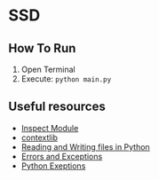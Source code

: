 # SSD
## How To Run
1. Open Terminal
2.  Execute: `python main.py`


## Useful resources

- [Inspect Module](`https://docs.python.org/3/library/inspect.html`)
- [contextlib]('https://www.python.org/dev/peps/pep-0257/')
- [Reading and Writing files in Python]('https://realpython.com/read-write-files-python/')
- [Errors and Exceptions]('https://docs.python.org/3/tutorial/errors.html')
- [Python Exeptions]('https://docs.python.org/3/tutorial/errors.html')


